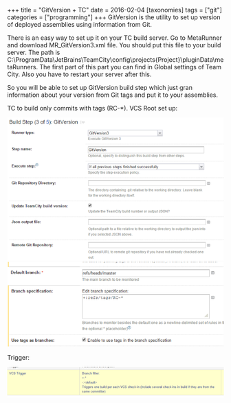 +++
title = "GitVersion + TC"
date = 2016-02-04
[taxonomies]
tags = ["git"]
categories = ["programming"]
+++
GitVersion is the utility to set up version of deployed assemblies using information from Git.

There is an easy way to set up it on your TC build server. Go to MetaRunner and download MR_GitVersion3.xml file. You should put this file to your build server. The path is C:\ProgramData\JetBrains\TeamCity\config\projects\{Project}\pluginData\metaRunners. The first part of this part you can find in Global settings of Team City. Also you have to restart your server after this.

So you will be able to set up GitVersion build step which just gran information about your version from Git tags and put it to your assemblies.

TC to build only commits with tags (RC-*). VCS Root set up:

![Image One](/images/git_version_step3.PNG)
![Image Two](/images/git_version_step3_2.PNG)

Trigger:

![Image Three](/images/git_version_step3_3.PNG)